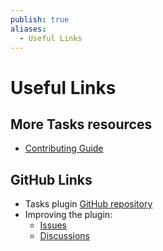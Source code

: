 ```yaml
---
publish: true
aliases:
  - Useful Links
---
```


# Useful Links

## More Tasks resources

- [Contributing Guide](https://publish.obsidian.md/tasks-contributing/)

## GitHub Links

- Tasks plugin [GitHub repository](https://github.com/obsidian-tasks-group/obsidian-tasks)
- Improving the plugin:
  - [Issues](https://github.com/obsidian-tasks-group/obsidian-tasks/issues)
  - [Discussions](https://github.com/obsidian-tasks-group/obsidian-tasks/discussions)
